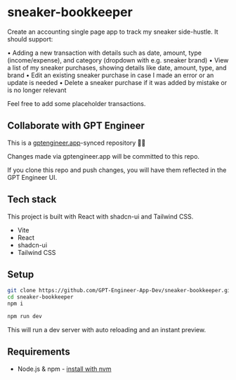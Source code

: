 # sneaker-bookkeeper

Create an accounting single page app to track my sneaker side-hustle. It should support: 

• Adding a new transaction with details such as date, amount, type (income/expense), and category (dropdown with e.g. sneaker brand)
• View a list of my sneaker purchases, showing details like date, amount, type, and brand
• Edit an existing sneaker purchase in case I made an error or an update is needed
• Delete a sneaker purchase if it was added by mistake or is no longer relevant

Feel free to add some placeholder transactions.

## Collaborate with GPT Engineer

This is a [gptengineer.app](https://gptengineer.app)-synced repository 🌟🤖

Changes made via gptengineer.app will be committed to this repo.

If you clone this repo and push changes, you will have them reflected in the GPT Engineer UI.

## Tech stack

This project is built with React with shadcn-ui and Tailwind CSS.

- Vite
- React
- shadcn-ui
- Tailwind CSS

## Setup

```sh
git clone https://github.com/GPT-Engineer-App-Dev/sneaker-bookkeeper.git
cd sneaker-bookkeeper
npm i
```

```sh
npm run dev
```

This will run a dev server with auto reloading and an instant preview.

## Requirements

- Node.js & npm - [install with nvm](https://github.com/nvm-sh/nvm#installing-and-updating)
